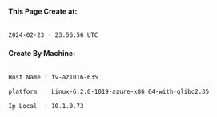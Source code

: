 
   
#### This Page Create at:

```bash

2024-02-23 - 23:56:56 UTC

```

#### Create By Machine:

```bash

Host Name : fv-az1016-635

platform  : Linux-6.2.0-1019-azure-x86_64-with-glibc2.35

Ip Local  : 10.1.0.73

```

